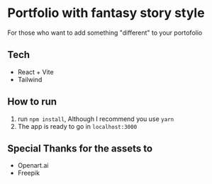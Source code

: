 # Portfolio with fantasy story style

For those who want to add something "different" to your portofolio

## Tech
- React + Vite
- Tailwind

## How to run
1. run `npm install`, Although I recommend you use `yarn`
2. The app is ready to go in `localhost:3000`

## Special Thanks for the assets to
- Openart.ai
- Freepik